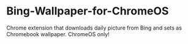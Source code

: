 # Bing-Wallpaper-for-ChromeOS
Chrome extension that downloads daily picture from Bing and sets as Chromebook wallpaper. ChromeOS only!
